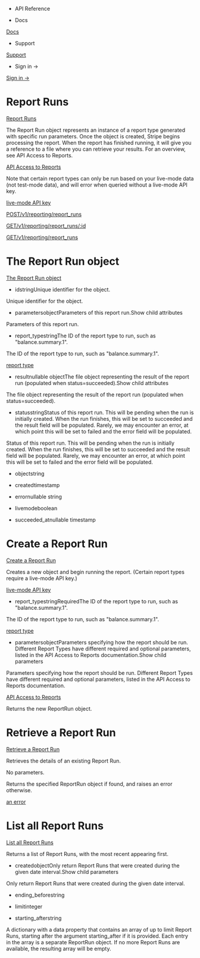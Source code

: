 - API Reference

- Docs

[Docs](/)

- Support

[Support](https://support.stripe.com)

- Sign in →

[Sign in →](https://dashboard.stripe.com/login)

# Report Runs

[Report Runs](/api/reporting/report_run)

The Report Run object represents an instance of a report type generated with specific run parameters. Once the object is created, Stripe begins processing the report. When the report has finished running, it will give you a reference to a file where you can retrieve your results. For an overview, see API Access to Reports.

[API Access to Reports](/reporting/statements/api)

Note that certain report types can only be run based on your live-mode data (not test-mode data), and will error when queried without a live-mode API key.

[live-mode API key](/keys#test-live-modes)

[POST/v1/reporting/report_runs](/api/reporting/report_run/create)

[GET/v1/reporting/report_runs/:id](/api/reporting/report_run/retrieve)

[GET/v1/reporting/report_runs](/api/reporting/report_run/list)

# The Report Run object

[The Report Run object](/api/reporting/report_run/object)

- idstringUnique identifier for the object.

Unique identifier for the object.

- parametersobjectParameters of this report run.Show child attributes

Parameters of this report run.

- report_typestringThe ID of the report type to run, such as "balance.summary.1".

The ID of the report type to run, such as "balance.summary.1".

[report type](/reports/report-types)

- resultnullable objectThe file object representing the result of the report run (populated when status=succeeded).Show child attributes

The file object representing the result of the report run (populated when status=succeeded).

- statusstringStatus of this report run. This will be pending when the run is initially created. When the run finishes, this will be set to succeeded and the result field will be populated. Rarely, we may encounter an error, at which point this will be set to failed and the error field will be populated.

Status of this report run. This will be pending when the run is initially created. When the run finishes, this will be set to succeeded and the result field will be populated. Rarely, we may encounter an error, at which point this will be set to failed and the error field will be populated.

- objectstring

- createdtimestamp

- errornullable string

- livemodeboolean

- succeeded_atnullable timestamp

# Create a Report Run

[Create a Report Run](/api/reporting/report_run/create)

Creates a new object and begin running the report. (Certain report types require a live-mode API key.)

[live-mode API key](https://stripe.com/docs/keys#test-live-modes)

- report_typestringRequiredThe ID of the report type to run, such as "balance.summary.1".

The ID of the report type to run, such as "balance.summary.1".

[report type](/reporting/statements/api#report-types)

- parametersobjectParameters specifying how the report should be run. Different Report Types have different required and optional parameters, listed in the API Access to Reports documentation.Show child parameters

Parameters specifying how the report should be run. Different Report Types have different required and optional parameters, listed in the API Access to Reports documentation.

[API Access to Reports](/reporting/statements/api)

Returns the new ReportRun object.

# Retrieve a Report Run

[Retrieve a Report Run](/api/reporting/report_run/retrieve)

Retrieves the details of an existing Report Run.

No parameters.

Returns the specified ReportRun object if found, and raises an error otherwise.

[an error](#errors)

# List all Report Runs

[List all Report Runs](/api/reporting/report_run/list)

Returns a list of Report Runs, with the most recent appearing first.

- createdobjectOnly return Report Runs that were created during the given date interval.Show child parameters

Only return Report Runs that were created during the given date interval.

- ending_beforestring

- limitinteger

- starting_afterstring

A dictionary with a data property that contains an array of up to limit Report Runs, starting after the argument starting_after if it is provided. Each entry in the array is a separate ReportRun object. If no more Report Runs are available, the resulting array will be empty.
